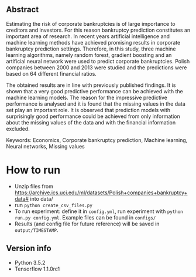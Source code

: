 ## Abstract
Estimating the risk of corporate bankruptcies is of large importance to creditors and investors. For this reason bankruptcy prediction constitutes an important area of research. In recent years artificial intelligence and machine learning methods have achieved promising results in corporate bankruptcy prediction settings. Therefore, in this study, three machine learning algorithms, namely random forest, gradient boosting and an artificial neural network were used to predict corporate bankruptcies. Polish companies between 2000 and 2013 were studied and the predictions were based on 64 different financial ratios.

The obtained results are in line with previously published findings. It is shown that a very good predictive performance can be achieved with the machine learning models. The reason for the impressive predictive performance is analysed and it is found that the missing values in the data set play an important role. It is observed that prediction models with surprisingly good performance could be achieved from only information about the missing values of the data and with the financial information excluded.

Keywords: Economics, Corporate bankruptcy prediction, Machine learning, Neural networks, Missing values


# How to run

* Unzip files from https://archive.ics.uci.edu/ml/datasets/Polish+companies+bankruptcy+data# into data/
* run `python create_csv_files.py`
* To run experiment: define it in `config.yml`, run experiment with `python run.py config.yml`. Example files can be found in `configs/`
* Results (and config file for future reference) will be saved in `output/TIMESTAMP`.

## Version info

* Python 3.5.2
* Tensorflow 1.1.0rc1
